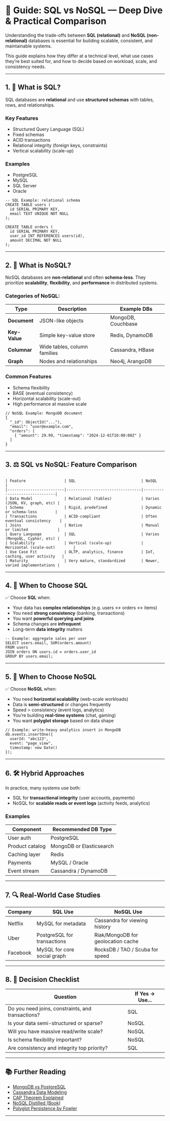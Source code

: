 # 🧠 Guide: SQL vs NoSQL — Deep Dive & Practical Comparison

Understanding the trade-offs between **SQL (relational)** and **NoSQL (non-relational)** databases is essential for building scalable, consistent, and maintainable systems.

This guide explains how they differ at a technical level, what use cases they’re best suited for, and how to decide based on workload, scale, and consistency needs.

---

## 1. 📘 What is SQL?

SQL databases are **relational** and use **structured schemas** with tables, rows, and relationships.

### Key Features

- Structured Query Language (SQL)
- Fixed schemas
- ACID transactions
- Relational integrity (foreign keys, constraints)
- Vertical scalability (scale-up)

### Examples
- PostgreSQL
- MySQL
- SQL Server
- Oracle

```
-- SQL Example: relational schema
CREATE TABLE users (
  id SERIAL PRIMARY KEY,
  email TEXT UNIQUE NOT NULL
);

CREATE TABLE orders (
  id SERIAL PRIMARY KEY,
  user_id INT REFERENCES users(id),
  amount DECIMAL NOT NULL
);
```

---

## 2. 📗 What is NoSQL?

NoSQL databases are **non-relational** and often **schema-less**. They prioritize **scalability**, **flexibility**, and **performance** in distributed systems.

### Categories of NoSQL:


| Type              | Description                          | Example DBs                  |
|-------------------|--------------------------------------|------------------------------|
| **Document**      | JSON-like objects                    | MongoDB, Couchbase           |
| **Key-Value**     | Simple key-value store               | Redis, DynamoDB              |
| **Columnar**      | Wide tables, column families         | Cassandra, HBase             |
| **Graph**         | Nodes and relationships              | Neo4j, ArangoDB              |

### Common Features

- Schema flexibility
- BASE (eventual consistency)
- Horizontal scalability (scale-out)
- High performance at massive scale

```
// NoSQL Example: MongoDB document
{
  "_id": ObjectId("..."),
  "email": "user@example.com",
  "orders": [
    { "amount": 29.99, "timestamp": "2024-12-01T10:00:00Z" }
  ]
}
```

---

## 3. ⚖️ SQL vs NoSQL: Feature Comparison
```

| Feature                 | SQL                             | NoSQL                         |
|-------------------------|---------------------------------|-------------------------------|
| Data Model              | Relational (tables)             | Varies (JSON, KV, graph, etc) |
| Schema                  | Rigid, predefined               | Dynamic or schema-less        |
| Transactions            | ACID-compliant                  | Often eventual consistency    |
| Joins                   | Native                          | Manual or limited             |
| Query Language          | SQL                             | Varies (MongoQL, Cypher, etc) |
| Scalability             | Vertical (scale-up)             | Horizontal (scale-out)        |
| Use Case Fit            | OLTP, analytics, finance        | IoT, caching, user activity   |
| Maturity                | Very mature, standardized       | Newer, varied implementations |
```
---

## 4. 🧪 When to Choose SQL

✅ Choose **SQL** when:

- Your data has **complex relationships** (e.g. users ↔ orders ↔ items)
- You need **strong consistency** (banking, transactions)
- You want **powerful querying and joins**
- Schema changes are **infrequent**
- Long-term **data integrity** matters

```
-- Example: aggregate sales per user
SELECT users.email, SUM(orders.amount)
FROM users
JOIN orders ON users.id = orders.user_id
GROUP BY users.email;
```

---

## 5. 🚀 When to Choose NoSQL

✅ Choose **NoSQL** when:

- You need **horizontal scalability** (web-scale workloads)
- Data is **semi-structured** or changes frequently
- Speed > consistency (event logs, analytics)
- You’re building **real-time systems** (chat, gaming)
- You want **polyglot storage** based on data shape

```
// Example: write-heavy analytics insert in MongoDB
db.events.insertOne({
  userId: "abc123",
  event: "page_view",
  timestamp: new Date()
});
```

---

## 6. 🛠️ Hybrid Approaches

In practice, many systems use both:

- SQL for **transactional integrity** (user accounts, payments)
- NoSQL for **scalable reads or event logs** (activity feeds, analytics)

### Examples


| Component        | Recommended DB Type     |
|------------------|-------------------------|
| User auth        | PostgreSQL              |
| Product catalog  | MongoDB or Elasticsearch|
| Caching layer    | Redis                   |
| Payments         | MySQL / Oracle          |
| Event stream     | Cassandra / DynamoDB    |

---

## 7. 🔍 Real-World Case Studies


| Company        | SQL Use                       | NoSQL Use                          |
|----------------|-------------------------------|------------------------------------|
| Netflix        | MySQL for metadata            | Cassandra for viewing history      |
| Uber           | PostgreSQL for transactions   | Riak/MongoDB for geolocation cache |
| Facebook       | MySQL for core social graph   | RocksDB / TAO / Scuba for speed    |

---

## 8. 🧠 Decision Checklist

| Question                                         | If Yes → Use...      |
|--------------------------------------------------|----------------------|
| Do you need joins, constraints, and transactions?| SQL                  |
| Is your data semi-structured or sparse?          | NoSQL                |
| Will you have massive read/write scale?          | NoSQL                |
| Is schema flexibility important?                 | NoSQL                |
| Are consistency and integrity top priority?      | SQL                  |

---

## 📚 Further Reading

- [MongoDB vs PostgreSQL](https://www.mongodb.com/compare/mongodb-postgresql)
- [Cassandra Data Modeling](https://cassandra.apache.org/doc/latest/cassandra/developing/data-modeling/index.html)
- [CAP Theorem Explained](https://www.bmc.com/blogs/cap-theorem/)
- [NoSQL Distilled (Book)](https://martinfowler.com/books/nosql.html)
- [Polyglot Persistence by Fowler](https://martinfowler.com/bliki/PolyglotPersistence.html)

---
